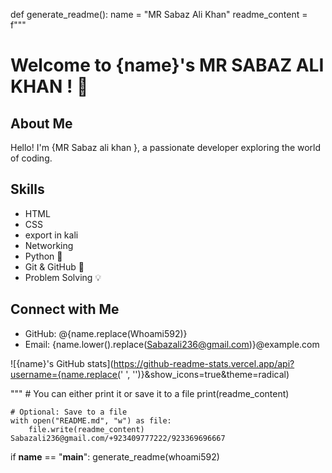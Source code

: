 def generate_readme():
    name = "MR Sabaz Ali Khan"
    readme_content = f"""
# Welcome to {name}'s MR SABAZ ALI KHAN ! 🚀

## About Me
Hello! I'm {MR Sabaz ali khan }, a passionate developer exploring the world of coding.

## Skills
- HTML
- CSS
- export in kali
- Networking
- Python 🐍
- Git & GitHub 🌿
- Problem Solving 💡

## Connect with Me
- GitHub: @{name.replace(Whoami592)}
- Email: {name.lower().replace(Sabazali236@gmail.com)}@example.com

![{name}'s GitHub stats](https://github-readme-stats.vercel.app/api?username={name.replace(' ', '')}&show_icons=true&theme=radical)

"""
    # You can either print it or save it to a file
    print(readme_content)
    
    # Optional: Save to a file
    with open("README.md", "w") as file:
        file.write(readme_content) Sabazali236@gmail.com/+923409777222/923369696667
    
if __name__ == "__main__":
    generate_readme(whoami592)
